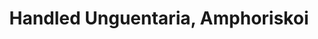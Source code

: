 ---
label: 
title: "Handled Unguentaria, Amphoriskoi"
order: 930
layout: table-of-contents
presentation: grid
outputs: [ html ]
---